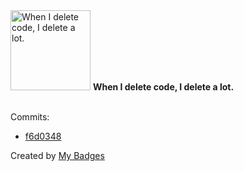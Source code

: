 <img src="https://github.com/my-badges/my-badges/blob/master/src/all-badges/mass-delete-commit/mass-delete-commit-10k.png?raw=true" alt="When I delete code, I delete a lot." title="When I delete code, I delete a lot." width="128">
<strong>When I delete code, I delete a lot.</strong>
<br><br>

Commits:

- <a href="https://github.com/MendesVitor/ApiTypescriptIgniteNodejs/commit/f6d03482c1c1cc74abaf4bdc5e1dd5782c35dfcd">f6d0348</a>


Created by <a href="https://github.com/my-badges/my-badges">My Badges</a>